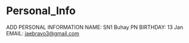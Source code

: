 # Personal_Info
ADD PERSONAL INFORMATION
NAME: SN1 Buhay PN
BIRTHDAY: 13 Jan 
EMAIL: jaebravo3@gmail.com